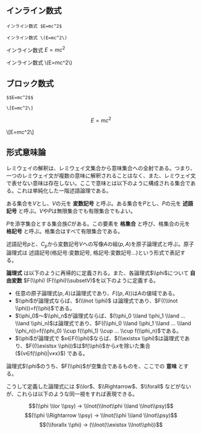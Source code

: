 ## インライン数式

```
インライン数式 $E=mc^2$

インライン数式 \(E=mc^2\)
```

インライン数式 $E=mc^2$

インライン数式 \\(E=mc^2\\)

## ブロック数式

```
$$E=mc^2$$

\[E=mc^2\]
```

$$E=mc^2$$

\\[E=mc^2\\]


## 形式意味論

レミウェイの解釈は、レミウェイ文集合から意味集合への全射である。つまり、一つのレミウェイ文が複数の意味に解釈されることはなく、また、レミウェイ文で表せない意味は存在しない。ここで意味とは以下のように構成される集合である。これは単純化した一階述語論理である。

ある集合を$V$とし、$V$の元を **変数記号** と呼ぶ。ある集合を$P$とし、$P$の元を **述語記号** と呼ぶ。$V$や$P$は無限集合でも有限集合でもよい。

$P$を添字集合とする集合族$C$がある。この要素を **格集合** と呼び、格集合の元を **格記号** と呼ぶ。格集合はすべて有限集合である。

述語記号$p$と、$C_p$から変数記号$V$への写像$A$の組$(p, A)$を原子論理式と呼ぶ。原子論理式は 述語記号(格記号:変数記号, 格記号:変数記号...)という形式で表記する。

**論理式** は以下のように再帰的に定義される。また、各論理式$\\phi$について **自由変数** $F(\\phi) (F(\\phi)\\subsetV)$を以下のように定義する。

+ 任意の原子論理式$(p, A)$は論理式であり、$F((p, A))$は$A$の値域である。
+ $\\phi$が論理式ならば、$(\\lnot \\phi)$ は論理式であり、$F((\\lnot \\phi))=f(\\phi)$である。
+ $\\phi_0$～$\\phi_n$が論理式ならば、$(\\phi_0 \\land \\phi_1 \\land ... \\land \\phi_n)$は論理式であり、$F((\\phi_0 \\land \\phi_1 \\land ... \\land \\phi_n))=f(\\phi_0) \\cup f(\\phi_1) \\cup ... \\cup f(\\phi_n)$である。
+ $\\phi$が論理式で $x∈F(\\phi)$ならば、$(\\existsx \\phi)$は論理式であり、$F((\\existsx \\phi))$は$f(\\phi)$から$x$を除いた集合 (${v∈f(\\phi)|v≠x}$) である。

論理式$\\phi$のうち、$F(\\phi)$が空集合であるものを、ここでの **意味** とする。

こうして定義した論理式には $\\lor$、$\\Rightarrow$、$\\forall$ などがないが、これらは以下のような同一視をすれば表現できる。

$$(\\phi \\lor \\psy) → \\lnot(\\lnot\\phi \\land \\lnot\\psy)$$
$$(\\phi \\Rightarrow \\psy) → \\lnot(\\phi \\land \\lnot\\psy)$$
$$(\\forallx \\phi) → (\\lnot(\\existsx \\lnot\\phi))$$

<script type="text/x-mathjax-config">
MathJax.Hub.Config({
  // Latexみたいに$...$で囲めばインラインになるようにする
  tex2jax: {
    inlineMath: [['$', '$'], ["\\(", "\\)"]],
    displayMath: [['$$', '$$'], ["\\[", "\\]"]],
    processEscapes: true
  }
});
</script>
<script src="https://cdnjs.cloudflare.com/ajax/libs/mathjax/2.7.2/MathJax.js?config=TeX-AMS_SVG" async></script>
